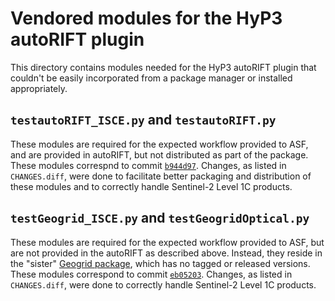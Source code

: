 # Vendored modules for the HyP3 autoRIFT plugin

This directory contains modules needed for the HyP3 autoRIFT plugin that couldn't
be easily incorporated from a package manager or installed appropriately.

## `testautoRIFT_ISCE.py` and `testautoRIFT.py`

These modules are required for the expected workflow provided to ASF, and are
provided in autoRIFT, but not distributed as part of the package. These modules
correspnd to commit [`b944d97`](https://github.com/leiyangleon/autoRIFT/commit/b944d97611389a4e5d0b8c89aca1d244689fa34d).
Changes, as listed in `CHANGES.diff`, were done to facilitate better packaging 
and distribution of these modules and to correctly handle Sentinel-2 Level 1C
products. 

## `testGeogrid_ISCE.py` and `testGeogridOptical.py`

These modules are required for the expected workflow provided to ASF, but are
not provided in the autoRIFT as described above.
Instead, they reside in the "sister" 
[Geogrid package](https://github.com/leiyangleon/Geogrid), 
which has no tagged or released versions. These modules correspond to
commit [`eb05203`](https://github.com/leiyangleon/Geogrid/commit/eb0520336aa48e27ec1be5731953c8f390bdd993).
Changes, as listed in `CHANGES.diff`, were done to correctly handle Sentinel-2
Level 1C products. 
